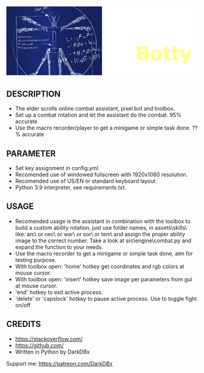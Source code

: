 # <img src="assets/layout/little_botty_title.png" width="640">

## DESCRIPTION
- The elder scrolls online combat assistant, pixel bot and toolbox.
- Set up a combat rotation and let the assistant do the combat. 95% accurate
- Use the macro recorder/player to get a minigame or simple task done. ??% accurate


## PARAMETER
- Set key assignment in config.yml.
- Recomended use of windowed fullscreen with 1920x1080 resolution.
- Recomended use of US/EN or standard keyboard layout.
- Python 3.9 interpreter, see requirements.txt.


## USAGE
- Recomended usage is the assistant in combination with the toolbox to build a custom
    ability rotation, just use folder names, in assets\skills\ like: arc\ or nec\ or
    war\ or sor\ or tem\ and assign the proper ability image to the correct number.
    Take a look at src\engine\combat.py and expand the function to your needs.
- Use the macro recorder to get a minigame or simple task done, atm for testing purpose.
- With toolbox open: 'home' hotkey get coordinates and rgb colors at mouse cursor.
- With toolbox open: 'insert' hotkey save image per parameters from gui at mouse cursor.
- 'end' hotkey to exit active process.
- 'delete' or 'capslock' hotkey to pause active process. Use to toggle fight on/off


## CREDITS
- https://stackoverflow.com/
- https://github.com/
- Written in Python by DarkDBx


Support me: https://patreon.com/DarkDBx


